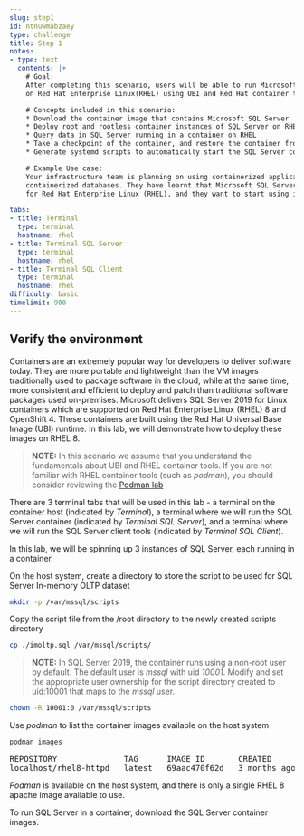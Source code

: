 ```yaml
---
slug: step1
id: ntnuwmabzaey
type: challenge
title: Step 1
notes:
- type: text
  contents: |+
    # Goal:
    After completing this scenario, users will be able to run Microsoft SQL Server
    on Red Hat Enterprise Linux(RHEL) using UBI and Red Hat container tools.

    # Concepts included in this scenario:
    * Download the container image that contains Microsoft SQL Server
    * Deploy root and rootless container instances of SQL Server on RHEL
    * Query data in SQL Server running in a container on RHEL
    * Take a checkpoint of the container, and restore the container from the checkpoint
    * Generate systemd scripts to automatically start the SQL Server containers at system boot

    # Example Use case:
    Your infrastructure team is planning on using containerized applications, and this also means
    containerized databases. They have learnt that Microsoft SQL Server 2019 offers a container image
    for Red Hat Enterprise Linux (RHEL), and they want to start using it for building applications.

tabs:
- title: Terminal
  type: terminal
  hostname: rhel
- title: Terminal SQL Server
  type: terminal
  hostname: rhel
- title: Terminal SQL Client
  type: terminal
  hostname: rhel
difficulty: basic
timelimit: 900
---
```

## Verify the environment

Containers are an extremely popular way for developers to deliver software today.  They are more portable and lightweight than the VM images traditionally used to package software in the cloud,  while at the same time, more consistent and efficient to deploy and patch than traditional software packages used on-premises.  Microsoft delivers SQL Server 2019 for Linux containers which are supported on Red Hat Enterprise Linux (RHEL) 8 and OpenShift 4.  These containers are built using the Red Hat Universal Base Image (UBI) runtime.  In this lab, we will demonstrate how to deploy these images on RHEL 8.

> **NOTE:** In this scenario we assume that you understand the fundamentals about UBI and RHEL container tools. If you are not familiar with RHEL container tools (such as *podman*), you should consider reviewing the [Podman lab](https://lab.redhat.com/podman-deploy)

There are 3 terminal tabs that will be used in this lab - a terminal on the container host (indicated by *Terminal*), a terminal where we will run the SQL Server container (indicated by *Terminal SQL Server*), and a terminal where we will run the SQL Server client tools (indicated by *Terminal SQL Client*).

In this lab, we will be spinning up 3 instances of SQL Server, each running in a container.

On the host system, create a directory to store the script to be used for SQL Server In-memory OLTP dataset

```bash
mkdir -p /var/mssql/scripts
```

Copy the script file from the /root directory to the newly created scripts directory

```bash
cp ./imoltp.sql /var/mssql/scripts/
```

> **NOTE:** In SQL Server 2019, the container runs using a non-root user by default. The default user is *mssql* with uid *10001*. Modify and
set the appropriate user ownership for the script directory created to uid:10001 that maps to the *mssql* user.

```bash
chown -R 10001:0 /var/mssql/scripts
```

Use *podman* to list the container images available on the host system

```bash
podman images
```

<pre class="file">
REPOSITORY              TAG      IMAGE ID       CREATED       SIZE
localhost/rhel8-httpd   latest   69aac470f62d   3 months ago   617 MB
</pre>

*Podman* is available on the host system, and there is only a single RHEL 8 apache image available to use.

To run SQL Server in a container, download the SQL Server container images.
